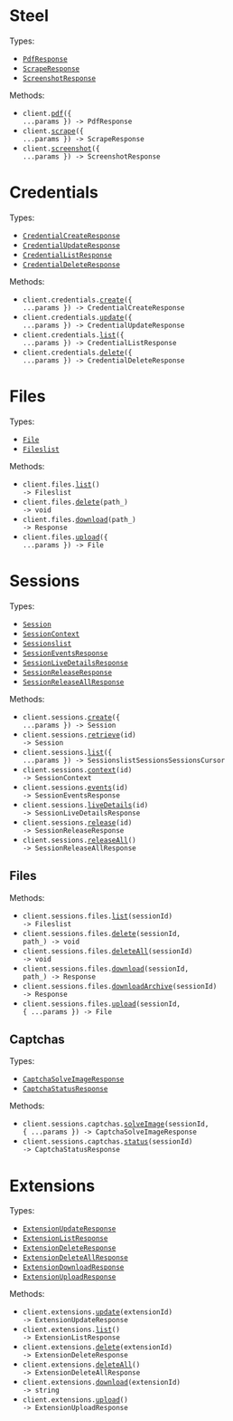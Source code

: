 # Steel

Types:

- <code><a href="./src/resources/top-level.ts">PdfResponse</a></code>
- <code><a href="./src/resources/top-level.ts">ScrapeResponse</a></code>
- <code><a href="./src/resources/top-level.ts">ScreenshotResponse</a></code>

Methods:

- <code title="post /v1/pdf">client.<a href="./src/index.ts">pdf</a>({ ...params }) -> PdfResponse</code>
- <code title="post /v1/scrape">client.<a href="./src/index.ts">scrape</a>({ ...params }) -> ScrapeResponse</code>
- <code title="post /v1/screenshot">client.<a href="./src/index.ts">screenshot</a>({ ...params }) -> ScreenshotResponse</code>

# Credentials

Types:

- <code><a href="./src/resources/credentials.ts">CredentialCreateResponse</a></code>
- <code><a href="./src/resources/credentials.ts">CredentialUpdateResponse</a></code>
- <code><a href="./src/resources/credentials.ts">CredentialListResponse</a></code>
- <code><a href="./src/resources/credentials.ts">CredentialDeleteResponse</a></code>

Methods:

- <code title="post /v1/credentials">client.credentials.<a href="./src/resources/credentials.ts">create</a>({ ...params }) -> CredentialCreateResponse</code>
- <code title="put /v1/credentials">client.credentials.<a href="./src/resources/credentials.ts">update</a>({ ...params }) -> CredentialUpdateResponse</code>
- <code title="get /v1/credentials">client.credentials.<a href="./src/resources/credentials.ts">list</a>({ ...params }) -> CredentialListResponse</code>
- <code title="delete /v1/credentials">client.credentials.<a href="./src/resources/credentials.ts">delete</a>({ ...params }) -> CredentialDeleteResponse</code>

# Files

Types:

- <code><a href="./src/resources/files.ts">File</a></code>
- <code><a href="./src/resources/files.ts">Fileslist</a></code>

Methods:

- <code title="get /v1/files">client.files.<a href="./src/resources/files.ts">list</a>() -> Fileslist</code>
- <code title="delete /v1/files/{path}">client.files.<a href="./src/resources/files.ts">delete</a>(path\_) -> void</code>
- <code title="get /v1/files/{path}">client.files.<a href="./src/resources/files.ts">download</a>(path\_) -> Response</code>
- <code title="post /v1/files">client.files.<a href="./src/resources/files.ts">upload</a>({ ...params }) -> File</code>

# Sessions

Types:

- <code><a href="./src/resources/sessions/sessions.ts">Session</a></code>
- <code><a href="./src/resources/sessions/sessions.ts">SessionContext</a></code>
- <code><a href="./src/resources/sessions/sessions.ts">Sessionslist</a></code>
- <code><a href="./src/resources/sessions/sessions.ts">SessionEventsResponse</a></code>
- <code><a href="./src/resources/sessions/sessions.ts">SessionLiveDetailsResponse</a></code>
- <code><a href="./src/resources/sessions/sessions.ts">SessionReleaseResponse</a></code>
- <code><a href="./src/resources/sessions/sessions.ts">SessionReleaseAllResponse</a></code>

Methods:

- <code title="post /v1/sessions">client.sessions.<a href="./src/resources/sessions/sessions.ts">create</a>({ ...params }) -> Session</code>
- <code title="get /v1/sessions/{id}">client.sessions.<a href="./src/resources/sessions/sessions.ts">retrieve</a>(id) -> Session</code>
- <code title="get /v1/sessions">client.sessions.<a href="./src/resources/sessions/sessions.ts">list</a>({ ...params }) -> SessionslistSessionsSessionsCursor</code>
- <code title="get /v1/sessions/{id}/context">client.sessions.<a href="./src/resources/sessions/sessions.ts">context</a>(id) -> SessionContext</code>
- <code title="get /v1/sessions/{id}/events">client.sessions.<a href="./src/resources/sessions/sessions.ts">events</a>(id) -> SessionEventsResponse</code>
- <code title="get /v1/sessions/{id}/live-details">client.sessions.<a href="./src/resources/sessions/sessions.ts">liveDetails</a>(id) -> SessionLiveDetailsResponse</code>
- <code title="post /v1/sessions/{id}/release">client.sessions.<a href="./src/resources/sessions/sessions.ts">release</a>(id) -> SessionReleaseResponse</code>
- <code title="post /v1/sessions/release">client.sessions.<a href="./src/resources/sessions/sessions.ts">releaseAll</a>() -> SessionReleaseAllResponse</code>

## Files

Methods:

- <code title="get /v1/sessions/{sessionId}/files">client.sessions.files.<a href="./src/resources/sessions/files.ts">list</a>(sessionId) -> Fileslist</code>
- <code title="delete /v1/sessions/{sessionId}/files/{path}">client.sessions.files.<a href="./src/resources/sessions/files.ts">delete</a>(sessionId, path\_) -> void</code>
- <code title="delete /v1/sessions/{sessionId}/files">client.sessions.files.<a href="./src/resources/sessions/files.ts">deleteAll</a>(sessionId) -> void</code>
- <code title="get /v1/sessions/{sessionId}/files/{path}">client.sessions.files.<a href="./src/resources/sessions/files.ts">download</a>(sessionId, path\_) -> Response</code>
- <code title="get /v1/sessions/{sessionId}/files.zip">client.sessions.files.<a href="./src/resources/sessions/files.ts">downloadArchive</a>(sessionId) -> Response</code>
- <code title="post /v1/sessions/{sessionId}/files">client.sessions.files.<a href="./src/resources/sessions/files.ts">upload</a>(sessionId, { ...params }) -> File</code>

## Captchas

Types:

- <code><a href="./src/resources/sessions/captchas.ts">CaptchaSolveImageResponse</a></code>
- <code><a href="./src/resources/sessions/captchas.ts">CaptchaStatusResponse</a></code>

Methods:

- <code title="post /v1/sessions/{sessionId}/captchas/solve-image">client.sessions.captchas.<a href="./src/resources/sessions/captchas.ts">solveImage</a>(sessionId, { ...params }) -> CaptchaSolveImageResponse</code>
- <code title="get /v1/sessions/{sessionId}/captchas/status">client.sessions.captchas.<a href="./src/resources/sessions/captchas.ts">status</a>(sessionId) -> CaptchaStatusResponse</code>

# Extensions

Types:

- <code><a href="./src/resources/extensions.ts">ExtensionUpdateResponse</a></code>
- <code><a href="./src/resources/extensions.ts">ExtensionListResponse</a></code>
- <code><a href="./src/resources/extensions.ts">ExtensionDeleteResponse</a></code>
- <code><a href="./src/resources/extensions.ts">ExtensionDeleteAllResponse</a></code>
- <code><a href="./src/resources/extensions.ts">ExtensionDownloadResponse</a></code>
- <code><a href="./src/resources/extensions.ts">ExtensionUploadResponse</a></code>

Methods:

- <code title="put /v1/extensions/{extensionId}">client.extensions.<a href="./src/resources/extensions.ts">update</a>(extensionId) -> ExtensionUpdateResponse</code>
- <code title="get /v1/extensions">client.extensions.<a href="./src/resources/extensions.ts">list</a>() -> ExtensionListResponse</code>
- <code title="delete /v1/extensions/{extensionId}">client.extensions.<a href="./src/resources/extensions.ts">delete</a>(extensionId) -> ExtensionDeleteResponse</code>
- <code title="delete /v1/extensions">client.extensions.<a href="./src/resources/extensions.ts">deleteAll</a>() -> ExtensionDeleteAllResponse</code>
- <code title="get /v1/extensions/{extensionId}">client.extensions.<a href="./src/resources/extensions.ts">download</a>(extensionId) -> string</code>
- <code title="post /v1/extensions">client.extensions.<a href="./src/resources/extensions.ts">upload</a>() -> ExtensionUploadResponse</code>

